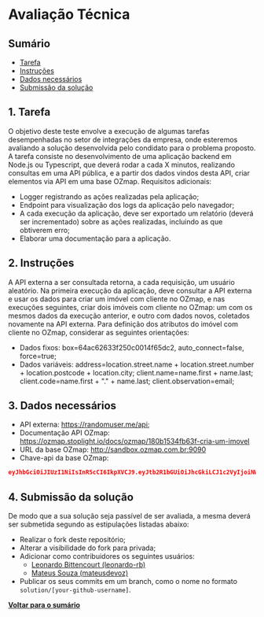 # Avaliação Técnica

<a id="sumario"></a>
## Sumário

<!-- TOC -->
  * [Tarefa](#tarefa)
  * [Instruções](#instrucoes)
  * [Dados necessários](#dados)
  * [Submissão da solução](#submissao)
<!-- /TOC -->

<a id="tarefa"></a>
## 1. Tarefa

 O objetivo deste teste envolve a execução de algumas tarefas desempenhadas no setor de integrações da empresa, onde esteremos avaliando a solução desenvolvida pelo condidato para o problema proposto. 
 A tarefa consiste no desenvolvimento de uma aplicação backend em Node.js ou Typescript, que deverá rodar a cada X minutos, realizando consultas em uma API pública, e a partir dos dados vindos desta API, criar elementos via API em uma base OZmap. 
 Requisitos adicionais:
 * Logger registrando as ações realizadas pela aplicação;
 * Endpoint para visualização dos logs da aplicação pelo navegador;
 * A cada execução da aplicação, deve ser exportado um relatório (deverá ser incrementado) sobre as ações realizadas, incluindo as que obtiverem erro;
 * Elaborar uma documentação para a aplicação.
 
<a id="instrucoes"></a>
## 2. Instruções

A API externa a ser consultada retorna, a cada requisição, um usuário aleatório. Na primeira execução da aplicação, deve consultar a API externa e usar os dados para criar um imóvel com cliente no OZmap, e nas execuções seguintes, criar dois imóveis com cliente no OZmap: um com os mesmos dados da execução anterior, e outro com dados novos, coletados novamente na API externa. Para definição dos atributos do imóvel com cliente no OZmap, considerar as seguintes orientações: 
 * Dados fixos: box=64ac62633f250c0014f65dc2, auto_connect=false, force=true;
 * Dados variáveis:
   address=location.street.name + location.street.number + location.postcode + location.city;
   client.name=name.first + name.last;
   client.code=name.first + "." + name.last;
   client.observation=email;

<a id="dados"></a>
## 3. Dados necessários
* API externa: https://randomuser.me/api;
* Documentação API OZmap: https://ozmap.stoplight.io/docs/ozmap/180b1534fb63f-cria-um-imovel
* URL da base OZmap: http://sandbox.ozmap.com.br:9090
* Chave-api da base OZmap:
```json
eyJhbGciOiJIUzI1NiIsInR5cCI6IkpXVCJ9.eyJtb2R1bGUiOiJhcGkiLCJ1c2VyIjoiNWQ5ZjNmYjgyMDAxNDEwMDA2NDdmNzY4IiwiY3JlYXRpb25EYXRlIjoiMjAyMy0wNy0xMFQxNTowMzoyOC4zOTBaIiwiaWF0IjoxNjg5MDAxNDA4fQ.rACa9_8wIp7FjbGHVEzvaQmtotsOvGnmQPf2Z1yMFw8
```

<a id="submissao"></a>
## 4. Submissão da solução

De modo que a sua solução seja passível de ser avaliada, a mesma deverá ser submetida segundo as estipulações listadas abaixo:

* Realizar o fork deste repositório;
* Alterar a visibilidade do fork para privada;
* Adicionar como contribuidores os seguintes usuários:
  - [Leonardo Bittencourt (leonardo-rb)](https://github.com/leonardo-rb)
  - [Mateus Souza (mateusdevoz)](https://github.com/mateusdevoz)
* Publicar os seus commits em um branch, como o nome no formato `solution/[your-github-username]`.

[**Voltar para o sumário**](#sumario)
